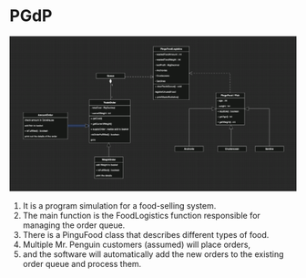 # PGdP


![PinguFoodLogistics](PinguFoodLogistics.png)

1. It is a program simulation for a food-selling system. 
2. The main function is the FoodLogistics function responsible for managing the order queue. 
3. There is a PinguFood class that describes different types of food. 
4. Multiple Mr. Penguin customers (assumed) will place orders, 
5. and the software will automatically add the new orders to the existing order queue and process them.
